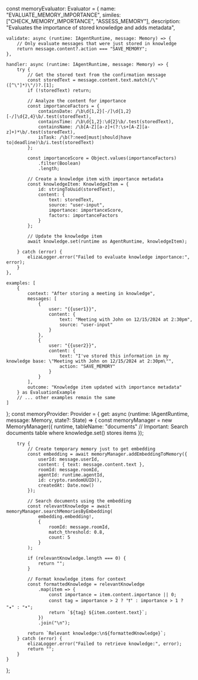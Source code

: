 

const memoryEvaluator: Evaluator = {
    name: "EVALUATE_MEMORY_IMPORTANCE",
    similes: ["CHECK_MEMORY_IMPORTANCE", "ASSESS_MEMORY"],
    description: "Evaluates the importance of stored knowledge and adds metadata",

    validate: async (runtime: IAgentRuntime, message: Memory) => {
        // Only evaluate messages that were just stored in knowledge
        return message.content?.action === "SAVE_MEMORY";
    },

    handler: async (runtime: IAgentRuntime, message: Memory) => {
        try {
            // Get the stored text from the confirmation message
            const storedText = message.content.text.match(/\"([^\"]*)\"/)?.[1];
            if (!storedText) return;

            // Analyze the content for importance
            const importanceFactors = {
                containsDate: /\b\d{1,2}[-/]\d{1,2}[-/]\d{2,4}\b/.test(storedText),
                containsTime: /\b\d{1,2}:\d{2}\b/.test(storedText),
                containsName: /\b[A-Z][a-z]+(?:\s+[A-Z][a-z]+)*\b/.test(storedText),
                isTask: /\b(?:need|must|should|have to|deadline)\b/i.test(storedText)
            };

            const importanceScore = Object.values(importanceFactors)
                .filter(Boolean)
                .length;

            // Create a knowledge item with importance metadata
            const knowledgeItem: KnowledgeItem = {
                id: stringToUuid(storedText),
                content: {
                    text: storedText,
                    source: "user-input",
                    importance: importanceScore,
                    factors: importanceFactors
                }
            };

            // Update the knowledge item
            await knowledge.set(runtime as AgentRuntime, knowledgeItem);

        } catch (error) {
            elizaLogger.error("Failed to evaluate knowledge importance:", error);
        }
    },

    examples: [
        {
            context: "After storing a meeting in knowledge",
            messages: [
                {
                    user: "{{user1}}",
                    content: {
                        text: "Meeting with John on 12/15/2024 at 2:30pm",
                        source: "user-input"
                    }
                },
                {
                    user: "{{user2}}",
                    content: {
                        text: "I've stored this information in my knowledge base: \"Meeting with John on 12/15/2024 at 2:30pm\"",
                        action: "SAVE_MEMORY"
                    }
                }
            ],
            outcome: "Knowledge item updated with importance metadata"
        } as EvaluationExample
        // ... other examples remain the same
    ]
};
const memoryProvider: Provider = {
    get: async (runtime: IAgentRuntime, message: Memory, state?: State) => {
        const memoryManager = new MemoryManager({
            runtime,
            tableName: "documents"  // Important: Search documents table where knowledge.set() stores items
        });

        try {
            // Create temporary memory just to get embedding
            const embedding = await memoryManager.addEmbeddingToMemory({
                userId: message.userId,
                content: { text: message.content.text },
                roomId: message.roomId,
                agentId: runtime.agentId,
                id: crypto.randomUUID(),
                createdAt: Date.now()
            });

            // Search documents using the embedding
            const relevantKnowledge = await memoryManager.searchMemoriesByEmbedding(
                embedding.embedding!,
                {
                    roomId: message.roomId,
                    match_threshold: 0.8,
                    count: 5
                }
            );

            if (relevantKnowledge.length === 0) {
                return "";
            }

            // Format knowledge items for context
            const formattedKnowledge = relevantKnowledge
                .map(item => {
                    const importance = item.content.importance || 0;
                    const tag = importance > 2 ? "❗" : importance > 1 ? "✦" : "•";
                    return `${tag} ${item.content.text}`;
                })
                .join("\n");

            return `Relevant knowledge:\n${formattedKnowledge}`;
        } catch (error) {
            elizaLogger.error("Failed to retrieve knowledge:", error);
            return "";
        }
    }
};